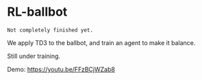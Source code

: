 # RL-ballbot
~~~~~~~~~~~~~~~~~~~~~~~~~~~~
Not completely finished yet.
~~~~~~~~~~~~~~~~~~~~~~~~~~~~
We apply TD3 to the ballbot, and train an agent to make it balance.

Still under training.

Demo: https://youtu.be/FFzBCjWZab8
